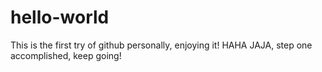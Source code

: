 # hello-world
This is the first try of github personally, enjoying it!
HAHA JAJA, step one accomplished, keep going!
